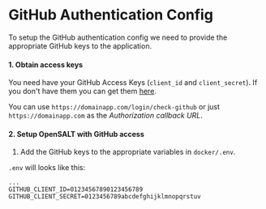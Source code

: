 # GitHub Authentication Config

To setup the GitHub authentication config we need to provide the
appropriate GitHub keys to the application.


#### 1. Obtain access keys

You need have your GitHub Access Keys (`client_id` and `client_secret`).
If you don't have them you can get them [here](https://github.com/settings/applications/new).

You can use `https://domainapp.com/login/check-github`
or just `https://domainapp.com` as the *Authorization callback URL*.


#### 2. Setup OpenSALT with GitHub access

  1. Add the GitHub keys to the appropriate variables in `docker/.env`.

  `.env` will looks like this:

  ```
  ...
  GITHUB_CLIENT_ID=01234567890123456789
  GITHUB_CLIENT_SECRET=0123456789abcdefghijklmnopqrstuv
  ```

